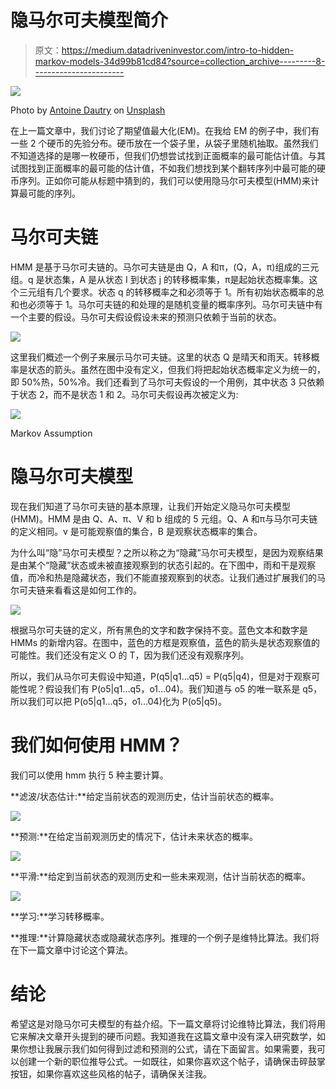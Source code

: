 # 隐马尔可夫模型简介

> 原文：<https://medium.datadriveninvestor.com/intro-to-hidden-markov-models-34d99b81cd84?source=collection_archive---------8----------------------->

![](img/15bbe7b1675743f3261ee67e6e15c727.png)

Photo by [Antoine Dautry](https://unsplash.com/@antoine1003?utm_source=unsplash&utm_medium=referral&utm_content=creditCopyText) on [Unsplash](https://unsplash.com/s/photos/math?utm_source=unsplash&utm_medium=referral&utm_content=creditCopyText)

在上一篇文章中，我们讨论了期望值最大化(EM)。在我给 EM 的例子中，我们有一些 2 个硬币的先验分布。硬币放在一个袋子里，从袋子里随机抽取。虽然我们不知道选择的是哪一枚硬币，但我们仍想尝试找到正面概率的最可能估计值。与其试图找到正面概率的最可能的估计值，不如我们想找到某个翻转序列中最可能的硬币序列。正如你可能从标题中猜到的，我们可以使用隐马尔可夫模型(HMM)来计算最可能的序列。

# 马尔可夫链

HMM 是基于马尔可夫链的。马尔可夫链是由 Q，A 和π，(Q，A，π)组成的三元组。q 是状态集，A 是从状态 I 到状态 j 的转移概率集，π是起始状态概率集。这个三元组有几个要求。状态 q 的转移概率之和必须等于 1。所有初始状态概率的总和也必须等于 1。马尔可夫链的和处理的是随机变量的概率序列。马尔可夫链中有一个主要的假设。马尔可夫假设假设未来的预测只依赖于当前的状态。

![](img/2eddaaf19ca283670ae46f945f02b768.png)

这里我们概述一个例子来展示马尔可夫链。这里的状态 Q 是晴天和雨天。转移概率是状态的箭头。虽然在图中没有定义，但我们将把起始状态概率定义为统一的，即 50%热，50%冷。我们还看到了马尔可夫假设的一个用例，其中状态 3 只依赖于状态 2，而不是状态 1 和 2。马尔可夫假设再次被定义为:

![](img/e767c8427c8342144634262b92540ebb.png)

Markov Assumption

# **隐马尔可夫模型**

现在我们知道了马尔可夫链的基本原理，让我们开始定义隐马尔可夫模型(HMM)。HMM 是由 Q、A、π、V 和 b 组成的 5 元组。Q、A 和π与马尔可夫链的定义相同。v 是可能观察值的集合，B 是观察状态概率的集合。

为什么叫“隐”马尔可夫模型？之所以称之为“隐藏”马尔可夫模型，是因为观察结果是由某个“隐藏”状态或未被直接观察到的状态引起的。在下图中，雨和干是观察值，而冷和热是隐藏状态，我们不能直接观察到的状态。让我们通过扩展我们的马尔可夫链来看看这是如何工作的。

![](img/31cbbe20fdaa78b2c3907af19d449f84.png)

根据马尔可夫链的定义，所有黑色的文字和数字保持不变。蓝色文本和数字是 HMMs 的新增内容。在图中，蓝色的方框是观察值，蓝色的箭头是状态观察值的可能性。我们还没有定义 O 的 T，因为我们还没有观察序列。

所以，我们从马尔可夫假设中知道，P(q5|q1…q5) = P(q5|q4)，但是对于观察可能性呢？假设我们有 P(o5|q1…q5，o1…04)。我们知道与 o5 的唯一联系是 q5，所以我们可以把 P(o5|q1…q5，o1…04)化为 P(o5|q5)。

# 我们如何使用 HMM？

我们可以使用 hmm 执行 5 种主要计算。

**滤波/状态估计:**给定当前状态的观测历史，估计当前状态的概率。

![](img/6d6f25a6dea633d032faff5ec6d94983.png)

**预测:**在给定当前观测历史的情况下，估计未来状态的概率。

![](img/ad7acdafbd44d5ec0fe63181299b29b0.png)

**平滑:**给定到当前状态的观测历史和一些未来观测，估计当前状态的概率。

![](img/503eeeef840a307301dc55099a3e6edf.png)

**学习:**学习转移概率。

**推理:**计算隐藏状态或隐藏状态序列。推理的一个例子是维特比算法。我们将在下一篇文章中讨论这个算法。

# **结论**

希望这是对隐马尔可夫模型的有益介绍。下一篇文章将讨论维特比算法，我们将用它来解决文章开头提到的硬币问题。我知道我在这篇文章中没有深入研究数学，如果你想让我展示我们如何得到过滤和预测的公式，请在下面留言。如果需要，我可以创建一个新的职位推导公式。一如既往，如果你喜欢这个帖子，请确保击碎鼓掌按钮，如果你喜欢这些风格的帖子，请确保关注我。